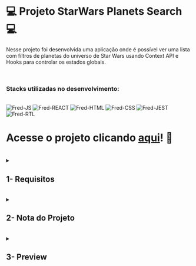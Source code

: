 # :computer: Projeto StarWars Planets Search :computer:

Nesse projeto foi desenvolvida uma aplicação onde é possível ver uma lista com filtros de planetas do universo de Star Wars usando Context API e Hooks para controlar os estados globais.

<br />

### Stacks utilizadas no desenvolvimento:
<div style="display: inline_block"><br>
  <img alt="Fred-JS" src="https://img.shields.io/badge/JavaScript-F7DF1E?style=for-the-badge&logo=javascript&logoColor=black" />
  <img alt="Fred-REACT" src="https://img.shields.io/badge/React-20232A?style=for-the-badge&logo=react&logoColor=61DAFB" />
  <img alt="Fred-HTML" src="https://img.shields.io/badge/HTML5-E34F26?style=for-the-badge&logo=html5&logoColor=white" />
  <img alt="Fred-CSS" src="https://img.shields.io/badge/CSS3-1572B6?style=for-the-badge&logo=css3&logoColor=white" />
  <img alt="Fred-JEST" src="https://img.shields.io/badge/Jest-C21325?style=for-the-badge&logo=jest&logoColor=white" />
  <img alt="Fred-RTL" src="https://img.shields.io/badge/React_Testing_Library-E33332?style=for-the-badge&logo=TestingLibrary&logoColor=white" />
</div>

# Acesse o projeto clicando [aqui](https://fredericotp.github.io/trybe-project-15-starwars-planets-search/)! :green_heart:

<br />

<details>
<summary>

## 1- Requisitos

</summary>

### 1 - Faça uma requisição para o endpoint /planets da API de Star Wars e preencha uma tabela com os dados retornados, com exceção dos dados da coluna residents

### 2 - Crie um filtro de texto para a tabela

### 3 - Crie um filtro para valores numéricos
  
### 4 - Implemente múltiplos filtros numéricos
  
### 5 - Desenvolva testes para atingir 30% de cobertura total da aplicação
  
### 6 - Não utilize filtros repetidos
  
### 7 - Apague um filtro de valor numérico ao clicar no ícone X de um dos filtros e apague todas filtragens numéricas simultaneamente ao clicar em outro botão de Remover todas filtragens
  
### 8 - Desenvolva testes para atingir 60% de cobertura total da aplicação
  
### 9 - Ordene as colunas de forma ascendente ou descendente
  
### 10 - Desenvolva testes para atingir 90% de cobertura total da aplicação
  
</details>
<br />

<details>
<summary>

## 2- Nota do Projeto

</summary>

## 100% :heavy_check_mark:

![Project-StarWars-Planets-Search-Grade](https://raw.githubusercontent.com/FredericoTP/trybe-project-15-starwars-planets-search/main/images/starwars-grade.png)

</details>
<br />

<details>
<summary>

## 3- Preview

</summary>

![Project-StarWars-Planets-Search-Preview1](https://raw.githubusercontent.com/FredericoTP/trybe-project-15-starwars-planets-search/main/images/starwars-preview1.png)
 
</details>
